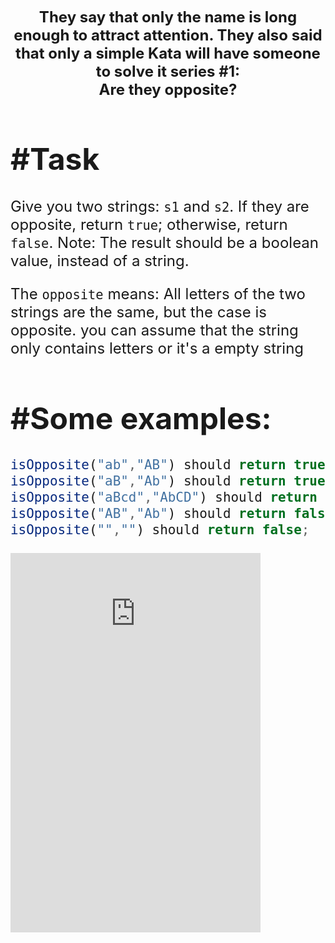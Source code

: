 <p align="center"><font size=5><b>They say that only the name is long enough to attract attention. They also said that only a simple Kata will have someone to solve it series #1:<br>Are they opposite?<br><font size=3></b></font></p>

# #Task
Give you two strings: ```s1``` and ```s2```. If they are opposite, return `true`; otherwise, return `false`. Note: The result should be a boolean value, instead of a string.

The ```opposite``` means: All letters of the two strings are the same, but the case is opposite. you can assume that the string only contains letters or it's a empty string
  
# #Some examples:

```javascript
isOpposite("ab","AB") should return true;
isOpposite("aB","Ab") should return true;
isOpposite("aBcd","AbCD") should return true;
isOpposite("AB","Ab") should return false;
isOpposite("","") should return false;
```
   
<div align="left" style="margin:0 auto;"><div style="width:1200px;height:800px;overflow:hidden;border:0px"><div style="width:500px;height:800px;margin:-393px -5000px 0px 0px;"><iFrame src="https://www.codewars.com/kata/57b55863d2a31c57720011c6" width="400" height="1000" scrolling="no" frameborder="0"></iFrame></div></div></div>